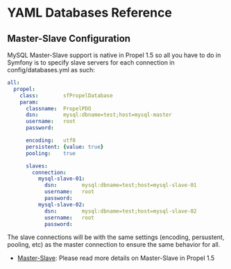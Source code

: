 YAML Databases Reference
========================

Master-Slave Configuration
--------------------------

MySQL Master-Slave support is native in Propel 1.5 so all you have to do in
Symfony is to specify slave servers for each connection in config/databases.yml as such:

```yml
all:
  propel:
    class:        sfPropelDatabase
    param:
      classname:  PropelPDO
      dsn:        mysql:dbname=test;host=mysql-master
      username:   root
      password:

      encoding:   utf8
      persistent: {value: true}
      pooling:    true

      slaves:
        connection:
          mysql-slave-01:
            dsn:        mysql:dbname=test;host=mysql-slave-01
            username:   root
            password:
          mysql-slave-02:
            dsn:        mysql:dbname=test;host=mysql-slave-02
            username:   root
            password:
```
The slave connections will be with the same settings (encoding, persustent, pooling, etc) as
the master connection to ensure the same behavior for all.

- [Master-Slave](http://www.propelorm.org/wiki/Documentation/1.5/Master-Slave): Please read more details on Master-Slave in Propel 1.5
